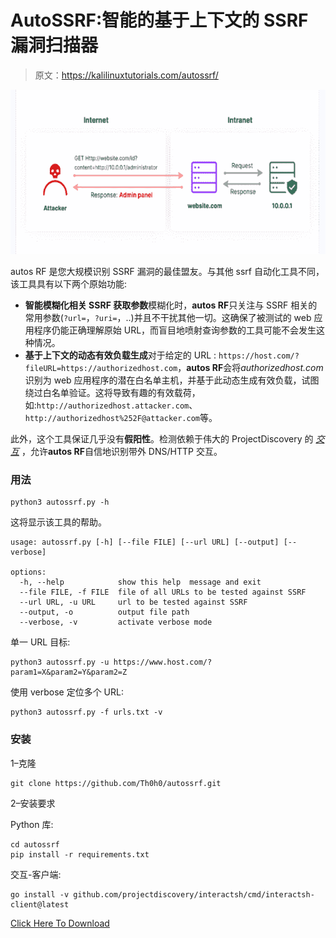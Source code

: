 # AutoSSRF:智能的基于上下文的 SSRF 漏洞扫描器

> 原文：<https://kalilinuxtutorials.com/autossrf/>

[![](img/ee90104306871e2fdc96009721e30c86.png)](https://blogger.googleusercontent.com/img/b/R29vZ2xl/AVvXsEj07Rl4C07NGm_7g3ON8qGV58pHnskcG8JnuytX-ItLHeh8uIuBm1n4rDRCcuuPxE04On_QGhXP5vB0KLOkCz9sVdvGnzVA6NGpGCW1mj0Oj94I6nrwk4CjnsIpsdyr1ElSRzwWmZFyKxw0MPPk6x445eCjLMvizLQQlM7Ee_fWnR437b1EWsGyXv_D/s728/autoSSRF.png)

autos RF 是您大规模识别 SSRF 漏洞的最佳盟友。与其他 ssrf 自动化工具不同，该工具具有以下两个原始功能:

*   **智能模糊化相关 SSRF 获取参数**模糊化时，**autos RF**只关注与 SSRF 相关的常用参数(`?url=`，`?uri=`，..)并且不干扰其他一切。这确保了被测试的 web 应用程序仍能正确理解原始 URL，而盲目地喷射查询参数的工具可能不会发生这种情况。
*   **基于上下文的动态有效负载生成**对于给定的 URL : `https://host.com/?fileURL=https://authorizedhost.com`，**autos RF**会将*authorizedhost.com*识别为 web 应用程序的潜在白名单主机，并基于此动态生成有效负载，试图绕过白名单验证。这将导致有趣的有效载荷，如:`http://authorizedhost.attacker.com`、`http://authorizedhost%252F@attacker.com`等。

此外，这个工具保证几乎没有**假阳性**。检测依赖于伟大的 ProjectDiscovery 的 *[交互](https://github.com/projectdiscovery/interactsh)* ，允许**autos RF**自信地识别带外 DNS/HTTP 交互。

### 用法

```
python3 autossrf.py -h
```

这将显示该工具的帮助。

```
usage: autossrf.py [-h] [--file FILE] [--url URL] [--output] [--verbose]

options:
  -h, --help            show this help  message and exit
  --file FILE, -f FILE  file of all URLs to be tested against SSRF
  --url URL, -u URL     url to be tested against SSRF
  --output, -o          output file path
  --verbose, -v         activate verbose mode
```

单一 URL 目标:

```
python3 autossrf.py -u https://www.host.com/?param1=X&param2=Y&param2=Z
```

使用 verbose 定位多个 URL:

```
python3 autossrf.py -f urls.txt -v
```

### 安装

1–克隆

```
git clone https://github.com/Th0h0/autossrf.git
```

2–安装要求

Python 库:

```
cd autossrf 
pip install -r requirements.txt
```

交互-客户端:

```
go install -v github.com/projectdiscovery/interactsh/cmd/interactsh-client@latest
```

[Click Here To Download](https://github.com/Th0h0/autossrf)